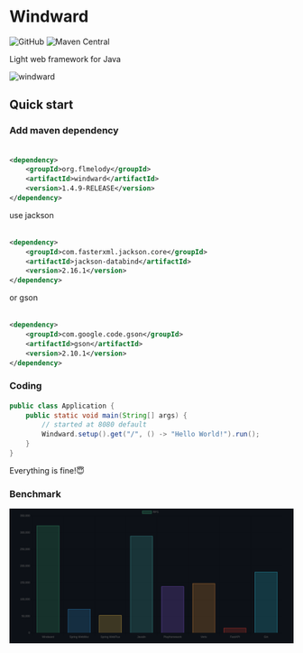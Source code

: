 # Windward

![GitHub](https://img.shields.io/github/license/Flmelody/windward)
![Maven Central](https://img.shields.io/badge/dynamic/xml?url=https%3A%2F%2Frepo1.maven.org%2Fmaven2%2Forg%2Fflmelody%2Fwindward%2Fmaven-metadata.xml&query=%2F%2Fmetadata%2Fversioning%2Flatest&label=maven-central)

Light web framework for Java
<div>
    <img src="https://github.com/Flmelody/windward-guide/blob/main/docs/.vuepress/public/windward.png" alt="windward" width="360" height="240">
</div>

## Quick start

### Add maven dependency

```xml

<dependency>
    <groupId>org.flmelody</groupId>
    <artifactId>windward</artifactId>
    <version>1.4.9-RELEASE</version>
</dependency>
```

use jackson

```xml

<dependency>
    <groupId>com.fasterxml.jackson.core</groupId>
    <artifactId>jackson-databind</artifactId>
    <version>2.16.1</version>
</dependency>
```

or gson

```xml

<dependency>
    <groupId>com.google.code.gson</groupId>
    <artifactId>gson</artifactId>
    <version>2.10.1</version>
</dependency>
```

### Coding

```java
public class Application {
    public static void main(String[] args) {
        // started at 8080 default
        Windward.setup().get("/", () -> "Hello World!").run();
    }
}

```

Everything is fine!😇

### Benchmark

![rps.png](rps.png)
